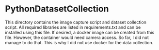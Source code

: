 # PythonDatasetCollection

This directory contains the image capture script and dataset collection script.
All required libraries are listed in requirements.txt and can be installed using this file.
If desired, a docker image can be created from this file. However, the container would need camera access.
So far, I did not manage to do that. This is why I did not use docker for the data collection.